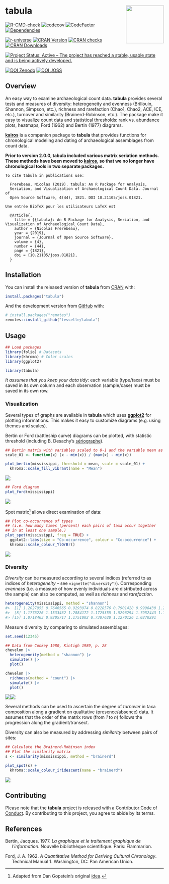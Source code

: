 
<!-- README.md is generated from README.Rmd. Please edit that file -->

# tabula <img width=120px src="man/figures/logo.png" align="right" />

<!-- badges: start -->

[![R-CMD-check](https://github.com/tesselle/tabula/workflows/R-CMD-check/badge.svg)](https://github.com/tesselle/tabula/actions)
[![codecov](https://codecov.io/gh/tesselle/tabula/branch/master/graph/badge.svg)](https://app.codecov.io/gh/tesselle/tabula)
[![CodeFactor](https://www.codefactor.io/repository/github/tesselle/tabula/badge)](https://www.codefactor.io/repository/github/tesselle/tabula)
[![Dependencies](https://tinyverse.netlify.com/badge/tabula)](https://cran.r-project.org/package=tabula)

<a href="https://tesselle.r-universe.dev" class="pkgdown-devel"><img
src="https://tesselle.r-universe.dev/badges/tabula"
alt="r-universe" /></a>
<a href="https://cran.r-project.org/package=tabula"
class="pkgdown-release"><img
src="http://www.r-pkg.org/badges/version/tabula"
alt="CRAN Version" /></a> <a
href="https://cran.r-project.org/web/checks/check_results_tabula.html"
class="pkgdown-release"><img
src="https://cranchecks.info/badges/worst/tabula"
alt="CRAN checks" /></a>
<a href="https://cran.r-project.org/package=tabula"
class="pkgdown-release"><img
src="http://cranlogs.r-pkg.org/badges/tabula"
alt="CRAN Downloads" /></a>

[![Project Status: Active – The project has reached a stable, usable
state and is being actively
developed.](https://www.repostatus.org/badges/latest/active.svg)](https://www.repostatus.org/#active)

[![DOI
Zenodo](https://zenodo.org/badge/DOI/10.5281/zenodo.1489944.svg)](https://doi.org/10.5281/zenodo.1489944)
[![DOI
JOSS](https://joss.theoj.org/papers/10.21105/joss.01821/status.svg)](https://doi.org/10.21105/joss.01821)
<!-- badges: end -->

## Overview

An easy way to examine archaeological count data. **tabula** provides
several tests and measures of diversity: heterogeneity and evenness
(Brillouin, Shannon, Simpson, etc.), richness and rarefaction (Chao1,
Chao2, ACE, ICE, etc.), turnover and similarity (Brainerd-Robinson,
etc.). The package make it easy to visualize count data and statistical
thresholds: rank vs. abundance plots, heatmaps, Ford (1962) and Bertin
(1977) diagrams.

[**kairos**](https://packages.tesselle.org/kairos/) is a companion
package to **tabula** that provides functions for chronological modeling
and dating of archaeological assemblages from count data.

**Prior to version 2.0.0, tabula included various matrix seriation
methods. These methods have been moved to
[kairos](https://packages.tesselle.org/kairos/), so that we no longer
have chronological tools in two separate packages.**


    To cite tabula in publications use:

      Frerebeau, Nicolas (2019). tabula: An R Package for Analysis,
      Seriation, and Visualization of Archaeological Count Data. Journal of
      Open Source Software, 4(44), 1821. DOI 10.21105/joss.01821.

    Une entrée BibTeX pour les utilisateurs LaTeX est

      @Article{,
        title = {{tabula}: An R Package for Analysis, Seriation, and Visualization of Archaeological Count Data},
        author = {Nicolas Frerebeau},
        year = {2019},
        journal = {Journal of Open Source Software},
        volume = {4},
        number = {44},
        page = {1821},
        doi = {10.21105/joss.01821},
      }

## Installation

You can install the released version of **tabula** from
[CRAN](https://CRAN.R-project.org) with:

``` r
install.packages("tabula")
```

And the development version from [GitHub](https://github.com/) with:

``` r
# install.packages("remotes")
remotes::install_github("tesselle/tabula")
```

## Usage

``` r
## Load packages
library(folio) # Datasets
library(khroma) # Color scales
library(ggplot2)

library(tabula)
```

*It assumes that you keep your data tidy*: each variable (type/taxa)
must be saved in its own column and each observation (sample/case) must
be saved in its own row.

### Visualization

Several types of graphs are available in **tabula** which uses
[**ggplot2**](https://ggplot2.tidyverse.org) for plotting informations.
This makes it easy to customize diagrams (e.g. using themes and scales).

Bertin or Ford (battleship curve) diagrams can be plotted, with
statistic threshold (including B. Desachy’s
[sériographe](https://doi.org/10.3406/pica.2004.2396)).

``` r
## Bertin matrix with variables scaled to 0-1 and the variable mean as threshold
scale_01 <- function(x) (x - min(x)) / (max(x) - min(x))

plot_bertin(mississippi, threshold = mean, scale = scale_01) +
  khroma::scale_fill_vibrant(name = "Mean")
```

<img src="man/figures/README-bertin-1.png" style="display: block; margin: auto;" />

``` r
## Ford diagram
plot_ford(mississippi)
```

<img src="man/figures/README-ford-1.png" style="display: block; margin: auto;" />

Spot matrix[^1] allows direct examination of data:

``` r
## Plot co-occurrence of types
## (i.e. how many times (percent) each pairs of taxa occur together 
## in at least one sample.)
plot_spot(mississippi, freq = TRUE) +
  ggplot2::labs(size = "Co-occurrence", colour = "Co-occurrence") +
  khroma::scale_colour_YlOrBr()
```

<img src="man/figures/README-plot-occ-1.png" style="display: block; margin: auto;" />

### Diversity

*Diversity* can be measured according to several indices (referred to as
indices of *heterogeneity* – see `vignette("diversity")`). Corresponding
*evenness* (i.e. a measure of how evenly individuals are distributed
across the sample) can also be computed, as well as *richness* and
*rarefaction*.

``` r
heterogeneity(mississippi, method = "shannon")
#>  [1] 1.2027955 0.7646565 0.9293974 0.8228576 0.7901428 0.9998430 1.2051989
#>  [8] 1.1776226 1.1533432 1.2884172 1.1725355 1.5296294 1.7952443 1.1627477
#> [15] 1.0718463 0.9205717 1.1751002 0.7307620 1.1270126 1.0270291
```

Measure diversity by comparing to simulated assemblages:

``` r
set.seed(12345)

## Data from Conkey 1980, Kintigh 1989, p. 28
chevelon |>
  heterogeneity(method = "shannon") |>
  simulate() |>
  plot()

chevelon |>
  richness(method = "count") |>
  simulate() |>
  plot()
```

![](man/figures/README-sample-size-1.png)![](man/figures/README-sample-size-2.png)

Several methods can be used to ascertain the degree of *turnover* in
taxa composition along a gradient on qualitative (presence/absence)
data. It assumes that the order of the matrix rows (from *1* to *n*)
follows the progression along the gradient/transect.

Diversity can also be measured by addressing *similarity* between pairs
of sites:

``` r
## Calculate the Brainerd-Robinson index
## Plot the similarity matrix
s <- similarity(mississippi, method = "brainerd")

plot_spot(s) +
  khroma::scale_colour_iridescent(name = "brainerd")
```

<img src="man/figures/README-similarity-brainerd-1.png" style="display: block; margin: auto;" />

## Contributing

Please note that the **tabula** project is released with a [Contributor
Code of Conduct](https://www.tesselle.org/conduct.html). By contributing
to this project, you agree to abide by its terms.

## References

<div id="refs" class="references csl-bib-body hanging-indent">

<div id="ref-bertin1977" class="csl-entry">

Bertin, Jacques. 1977. *La graphique et le traitement graphique de
l’information*. Nouvelle bibliothèque scientifique. Paris: Flammarion.

</div>

<div id="ref-ford1962" class="csl-entry">

Ford, J. A. 1962. *A Quantitative Method for Deriving Cultural
Chronology*. Technical Manual 1. Washington, DC: Pan American Union.

</div>

</div>

[^1]: Adapted from Dan Gopstein’s original
    [idea](https://dgopstein.github.io/articles/spot-matrix/).

